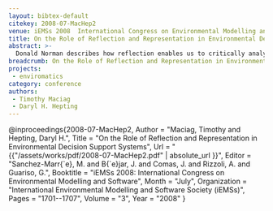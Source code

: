 ```yaml
---
layout: bibtex-default
citekey: 2008-07-MacHep2
venue: iEMSs 2008  International Congress on Environmental Modelling and Software
title: On the Role of Reflection and Representation in Environmental Decision Support Systems (2008)
abstract: >-
  Donald Norman describes how reflection enables us to critically analyse and review details, compare and contrast situational outcomes, and aid in our general decision-making abilities. Furthermore, he explains how through reflection, we increase our awareness - become smarter - which inevitably enables us to conduct more satisfying decision-making analyses. In a day and age where information is abundant, the activity of reflection may prove more difficult. This is particularly the case for evaluating alternatives for health and environmentally preferable product selection. Key in supporting consumers in such regard is the design of the user interface, one where the interactions provide satisfying user experiences through support for reflective activities supplemented by high quality representations. This paper will discuss the importance of reflection and representation in such regard by describing a framework for system design. A detailed description of the framework is provided along with a discussion describing qualitative results from a recent usability evaluation. Future work is also provided.
breadcrumb: On the Role of Reflection and Representation in Environmental Decision Support Systems (2008)
projects:
 - enviromatics
category: conference
authors:
 - Timothy Maciag 
 - Daryl H. Hepting 
---
```

@inproceedings{2008-07-MacHep2,
	Author =  "Maciag, Timothy and Hepting, Daryl H.",
	Title =  "On the Role of Reflection and Representation in Environmental Decision Support Systems",
	Url = \"{{"/assets/works/pdf/2008-07-MacHep2.pdf" | absolute_url }}\",
	Editor =  "Sanchez-Marr{\`e}, M. and B{\`e}jar, J. and Comas, J. and Rizzoli, A. and Guariso, G.",
	Booktitle =  "iEMSs 2008: International Congress on Environmental Modelling and Software",
	Month =  "July",
	Organization =  "International Environmental Modelling and Software Society (iEMSs)",
	Pages =  "1701--1707",
	Volume =  "3",
	Year =  "2008"
}
